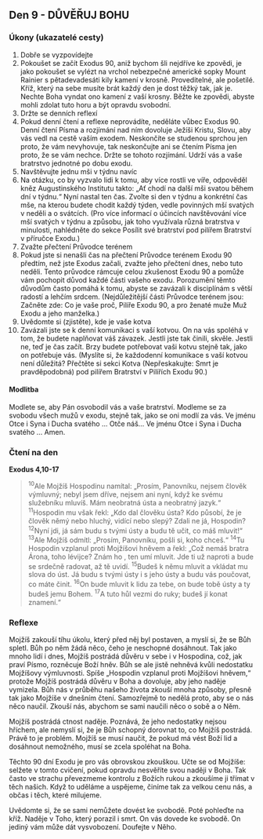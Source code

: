 ## Den 9 - DŮVĚŘUJ BOHU

### Úkony (ukazatelé cesty)

1. Dobře se vyzpovídejte
1. Pokoušet se začít Exodus 90, aniž bychom šli nejdříve ke zpovědi, je jako pokoušet se vylézt na vrchol nebezpečné americké sopky Mount Rainier s pětadevadesáti kily kamení v krosně. Proveditelné, ale pošetilé. Kříž, který na sebe musíte brát každý den je dost těžký tak, jak je. Nechte Boha vyndat ono kamení z vaší krosny. Běžte ke zpovědi, abyste mohli zdolat tuto horu a být opravdu svobodní.
1. Držte se denních reflexí
1. Pokud denní čtení a reflexe neprovádíte, neděláte vůbec Exodus 90. Denní čtení Písma a rozjímání nad ním dovoluje Ježíši Kristu, Slovu, aby vás vedl na cestě vaším exodem. Neskončíte se studenou sprchou jen proto, že vám nevyhovuje, tak neskončujte ani se čtením Písma jen proto, že se vám nechce. Držte se tohoto rozjímání. Udrží vás a vaše bratrstvo jednotné po dobu exodu.
1. Navštěvujte jednu mši v týdnu navíc
1. Na otázku, co by vyzvalo lidi k tomu, aby více rostli ve víře, odpověděl kněz Augustinského Institutu takto: „Ať chodí na další mši svatou během dní v týdnu.“ Nyní nastal ten čas. Zvolte si den v týdnu a konkrétní čas mše, na kterou budete chodit každý týden, vedle povinných mší svatých v neděli a o svátcích. (Pro více informací o účincích navštěvování více mší svatých v týdnu a způsobu, jak toho využívala různá bratrstva v minulosti, nahlédněte do sekce Posílit své bratrství pod pilířem Bratrství v příručce Exodu.)
1. Zvažte přečtení Průvodce terénem
1. Pokud jste si nenašli čas na přečtení Průvodce terénem Exodu 90 předtím, než jste Exodus začali, zvažte jeho přečtení dnes, nebo tuto neděli. Tento průvodce rámcuje celou zkušenost Exodu 90 a pomůže vám pochopit důvod každé části vašeho exodu. Porozumění těmto důvodům často pomáhá k tomu, abyste se zavázali k disciplínám s větší radostí a lehčím srdcem. (Nejdůležitější části Průvodce terénem jsou: Začněte zde: Co je vaše proč, Pilíře Exodu 90, a pro ženaté muže Muž Exodu a jeho manželka.)
1. Uvědomte si (zjistěte), kde je vaše kotva
1. Zavázali jste se k denní komunikaci s vaší kotvou. On na vás spoléhá v tom, že budete naplňovat váš závazek. Jestli jste tak činili, skvěle. Jestli ne, teď je čas začít. Brzy budete potřebovat vaši kotvu stejně tak, jako on potřebuje vás. (Myslíte si, že každodenní komunikace s vaší kotvou není důležitá? Přečtěte si sekci Kotva (Nepřeskakujte: Smrt je pravděpodobná) pod pilířem Bratrství v Pilířích Exodu 90.)

#### Modlitba

Modlete se, aby Pán osvobodil vás a vaše bratrství.
Modleme se za svobodu všech mužů v exodu, stejně tak, jako se oni modlí za vás.
Ve jménu Otce i Syna i Ducha svatého … Otče náš… Ve jménu Otce i Syna i Ducha svatého … Amen.

### Čtení na den

**Exodus 4,10-17**

> <sup>10</sup>Ale Mojžíš Hospodinu namítal: „Prosím, Panovníku, nejsem člověk výmluvný; nebyl jsem dříve, nejsem ani nyní, když ke svému služebníku mluvíš. Mám neobratná ústa a neobratný jazyk.“
> <sup>11</sup>Hospodin mu však řekl: „Kdo dal člověku ústa? Kdo působí, že je člověk němý nebo hluchý, vidící nebo slepý? Zdali ne já, Hospodin?
> <sup>12</sup>Nyní jdi, já sám budu s tvými ústy a budu tě učit, co máš mluvit!“
> <sup>13</sup>Ale Mojžíš odmítl: „Prosím, Panovníku, pošli si, koho chceš.“
> <sup>14</sup>Tu Hospodin vzplanul proti Mojžíšovi hněvem a řekl: „Což nemáš bratra Árona, toho lévijce? Znám ho , ten umí mluvit. Jde ti už naproti a bude se srdečně radovat, až tě uvidí.
> <sup>15</sup>Budeš k němu mluvit a vkládat mu slova do úst. Já budu s tvými ústy i s jeho ústy a budu vás poučovat, co máte činit.
> <sup>16</sup>On bude mluvit k lidu za tebe, on bude tobě ústy a ty budeš jemu Bohem.
> <sup>17</sup>A tuto hůl vezmi do ruky; budeš jí konat znamení.“

### Reflexe

Mojžíš zakouší tíhu úkolu, který před něj byl postaven, a myslí si, že se Bůh spletl. Bůh po něm žádá něco,
čeho je neschopné dosáhnout. Tak jako mnoho lidí i dnes, Mojžíš postrádá důvěru v sebe i v Hospodina,
což, jak praví Písmo, rozněcuje Boží hněv. Bůh se ale jistě nehněvá kvůli nedostatku Mojžíšovy
výmluvnosti. Spíše „Hospodin vzplanul proti Mojžíšovi hněvem,“ protože Mojžíš postrádá důvěru v Boha
a dovoluje, aby jeho naděje vymizela. Bůh nás v průběhu našeho života zkouší mnoha způsoby, přesně tak
jako Mojžíše v dnešním čtení. Samozřejmě to nedělá proto, aby se o nás něco naučil. Zkouší nás, abychom
se sami naučili něco o sobě a o Něm.

Mojžíš postrádá ctnost naděje. Poznává, že jeho nedostatky nejsou hříchem, ale nemyslí si, že je Bůh
schopný dorovnat to, co Mojžíš postrádá. Právě to je problém. Mojžíš se musí naučit, že pokud má vést
Boží lid a dosáhnout nemožného, musí se zcela spoléhat na Boha.

Těchto 90 dní Exodu je pro vás obrovskou zkouškou. Učte se od Mojžíše: selžete v tomto cvičení, pokud
opravdu nesvěříte svou naději v Boha. Tak často ve strachu převezmeme kontrolu z Božích rukou a
zkoušíme ji třímat v těch našich. Když to uděláme a uspějeme, činíme tak za velkou cenu nás, a občas i
těch, které milujeme.

Uvědomte si, že se sami nemůžete dovést ke svobodě. Poté pohleďte na kříž. Naděje v Toho, který porazil
i smrt. On vás dovede ke svobodě. On jediný vám může dát vysvobození. Doufejte v Něho.
